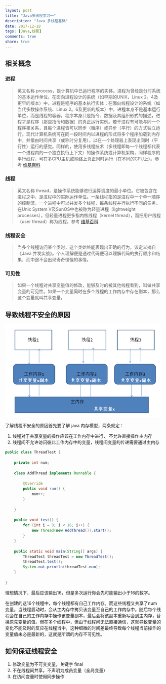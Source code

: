 ```yaml
---
layout: post
title: "Java多线程学习一"
description: "Java 多线程基础"
date: 2017-12-18
tags: [Java,线程]
comments: true
share: true
---
```

## 相关概念

### 进程

> 英文名称 process，是计算机中已运行程序的实体。进程为曾经是分时系统的基本运作单位。在面向进程设计的系统（如早期的UNIX，Linux 2。4及更早的版本）中，进程是程序的基本执行实体；在面向线程设计的系统（如当代多数操作系统、Linux 2。6及更新的版本）中，进程本身不是基本运行单位，而是线程的容器。程序本身只是指令、数据及其组织形式的描述，进程才是程序（那些指令和数据）的真正运行实例。若干进程有可能与同一个程序相关系，且每个进程皆可以同步（循序）或异步（平行）的方式独立运行。现代计算机系统可在同一段时间内以进程的形式将多个程序加载到内存中，并借由时间共享（或称时分复用），以在一个处理器上表现出同时（平行性）运行的感觉。同样的，使用多线程技术（多线程即每一个线程都代表一个进程内的一个独立执行上下文）的操作系统或计算机架构，同样程序的平行线程，可在多CPU主机或网络上真正同时运行（在不同的CPU上）。参考 [维基百科](https://zh.wikipedia.org/wiki/线程)

### 线程

> 英文名称 thread，是操作系统能够进行运算调度的最小单位。它被包含在进程之中，是进程中的实际运作单位。一条线程指的是进程中一个单一顺序的控制流，一个进程中可以并发多个线程，每条线程并行执行不同的任务。在Unix System V及SunOS中也被称为轻量进程（lightweight processes），但轻量进程更多指内核线程（kernel thread），而把用户线程（user thread）称为线程。参考 [维基百科](https://zh.wikipedia.org/wiki/线程)

### 线程安全

> 当多个线程访问某个类时，这个类始终能表现出正确的行为，该定义摘自 《Java 并发实战》。个人理解便是通过代码便可以理解代码的执行顺序和结果，而中途不会出现奇奇怪怪的事情。

###  可见性

> 如果一个线程对共享变量值的修改，能够及时的被其他线程看到，叫做共享变量的可见性。如果一个变量同时在多个线程的工作内存中存在副本，那么这个变量就叫共享变量。

## 导致线程不安全的原因

![jmm.png](/images/2017-12-18-jmm.png)

了解线程不安全的原因首先要了解 java 内存模型，两条规定：

1. 线程对于共享变量的操作应该在工作内存中进行， 不允许直接操作主内存
2. 线程间不允许访问彼此工作内存中的变量，线程间变量的传递需要通过主内存
	
```java
public class ThreadTest {

    private int num;

    class AddThread implements Runnable {

        @Override
        public void run() {
            num++;
        }

    }

    public void test() {
        for (int i = 0; i < 16; i++) {
            new Thread(new AddThread()).start();
        }
    }

    public static void main(String[] args) {
        ThreadTest threadTest = new ThreadTest();
        threadTest.test();
        System.out.println(threadTest.num);
    }

}
```

理想情况下，最后应该输出16，但是多次运行你会先可能输出小于16的数字。

在创建的这16个线程中，每个线程都有自己工作内存，而这些线程又共享了num变量，当线程启动时，会从主内存中拷贝该变量至自己的工作内存中，随后每个线程会在自己的工作内存中操作该变量副本，最后会将该副本重新写会到主内存，替换原先变量的值。但在多个线程中，但由于线程间无法直接通信，这就导致变量的变化不能及时的反应在线程当中，这种细微的时间差最终导致每个线程当前操作的变量值未必是最新的，这就是所谓的内存不可见性。

## 如何保证线程安全

1. 修改变量为不可变变量，关键字 final
2. 不在线程间共享，不声明为成员变量（全局变量）
3. 在访问变量时使用同步操作